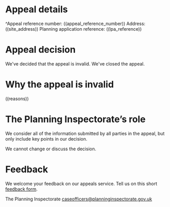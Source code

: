 # Appeal details

^Appeal reference number: ((appeal_reference_number))
Address: ((site_address))
Planning application reference: ((lpa_reference))

# Appeal decision

We've decided that the appeal is invalid. We've closed the appeal.

# Why the appeal is invalid

((reasons))

# The Planning Inspectorate’s role

We consider all of the information submitted by all parties in the appeal, but only include key points in our decision.

We cannot change or discuss the decision.

# Feedback

We welcome your feedback on our appeals service. Tell us on this short [feedback form](https://forms.office.com/pages/responsepage.aspx?id=mN94WIhvq0iTIpmM5VcIjfMZj__F6D9LmMUUyoUrZDZUOERYMEFBN0NCOFdNU1BGWEhHUFQxWVhUUy4u).

The Planning Inspectorate
caseofficers@planninginspectorate.gov.uk
